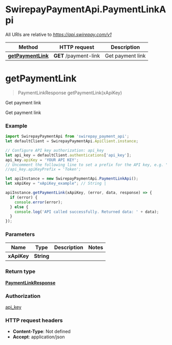 # SwirepayPaymentApi.PaymentLinkApi

All URIs are relative to *https://api.swirepay.com/v1*

Method | HTTP request | Description
------------- | ------------- | -------------
[**getPaymentLink**](PaymentLinkApi.md#getPaymentLink) | **GET** /payment-link | Get payment link

<a name="getPaymentLink"></a>
# **getPaymentLink**
> PaymentLinkResponse getPaymentLink(xApiKey)

Get payment link

Get payment link

### Example
```javascript
import SwirepayPaymentApi from 'swirepay_payment_api';
let defaultClient = SwirepayPaymentApi.ApiClient.instance;

// Configure API key authorization: api_key
let api_key = defaultClient.authentications['api_key'];
api_key.apiKey = 'YOUR API KEY';
// Uncomment the following line to set a prefix for the API key, e.g. "Token" (defaults to null)
//api_key.apiKeyPrefix = 'Token';

let apiInstance = new SwirepayPaymentApi.PaymentLinkApi();
let xApiKey = "xApiKey_example"; // String | 

apiInstance.getPaymentLink(xApiKey, (error, data, response) => {
  if (error) {
    console.error(error);
  } else {
    console.log('API called successfully. Returned data: ' + data);
  }
});
```

### Parameters

Name | Type | Description  | Notes
------------- | ------------- | ------------- | -------------
 **xApiKey** | **String**|  | 

### Return type

[**PaymentLinkResponse**](PaymentLinkResponse.md)

### Authorization

[api_key](../README.md#api_key)

### HTTP request headers

 - **Content-Type**: Not defined
 - **Accept**: application/json

